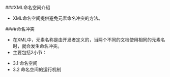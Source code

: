 ###XML命名空间介绍
* XML命名空间提供避免元素命名冲突的方法。

####命名冲突
* 在XML中，元素名称是由开发者定义的，当两个不同的文档使用相同的元素名时，就会发生命名冲突。
* 主要包括2小节：
 + 3.1 命名空间
 + 3.2 命名空间的运行机制
